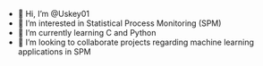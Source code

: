 - 👋 Hi, I’m @Uskey01
- 👀 I’m interested in Statistical Process Monitoring (SPM)
- 🌱 I’m currently learning C and Python
- 💞️ I’m looking to collaborate projects regarding machine learning applications in SPM

<!---
Uskey01/Uskey01 is a ✨ special ✨ repository because its `README.md` (this file) appears on your GitHub profile.
You can click the Preview link to take a look at your changes.
--->
